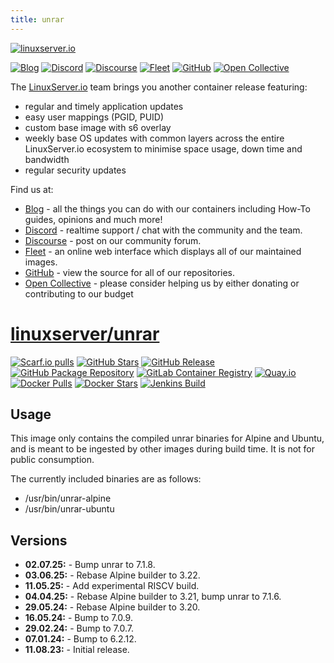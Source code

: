 ```yaml
---
title: unrar
---
```

<!-- DO NOT EDIT THIS FILE MANUALLY -->
<!-- Please read https://github.com/linuxserver/docker-unrar/blob/main/.github/CONTRIBUTING.md -->
[![linuxserver.io](https://raw.githubusercontent.com/linuxserver/docker-templates/master/linuxserver.io/img/linuxserver_medium.png)](https://linuxserver.io)

[![Blog](https://img.shields.io/static/v1.svg?color=94398d&labelColor=555555&logoColor=ffffff&style=for-the-badge&label=linuxserver.io&message=Blog)](https://blog.linuxserver.io "all the things you can do with our containers including How-To guides, opinions and much more!")
[![Discord](https://img.shields.io/discord/354974912613449730.svg?color=94398d&labelColor=555555&logoColor=ffffff&style=for-the-badge&label=Discord&logo=discord)](https://discord.gg/YWrKVTn "realtime support / chat with the community and the team.")
[![Discourse](https://img.shields.io/discourse/https/discourse.linuxserver.io/topics.svg?color=94398d&labelColor=555555&logoColor=ffffff&style=for-the-badge&logo=discourse)](https://discourse.linuxserver.io "post on our community forum.")
[![Fleet](https://img.shields.io/static/v1.svg?color=94398d&labelColor=555555&logoColor=ffffff&style=for-the-badge&label=linuxserver.io&message=Fleet)](https://fleet.linuxserver.io "an online web interface which displays all of our maintained images.")
[![GitHub](https://img.shields.io/static/v1.svg?color=94398d&labelColor=555555&logoColor=ffffff&style=for-the-badge&label=linuxserver.io&message=GitHub&logo=github)](https://github.com/linuxserver "view the source for all of our repositories.")
[![Open Collective](https://img.shields.io/opencollective/all/linuxserver.svg?color=94398d&labelColor=555555&logoColor=ffffff&style=for-the-badge&label=Supporters&logo=open%20collective)](https://opencollective.com/linuxserver "please consider helping us by either donating or contributing to our budget")

The [LinuxServer.io](https://linuxserver.io) team brings you another container release featuring:

* regular and timely application updates
* easy user mappings (PGID, PUID)
* custom base image with s6 overlay
* weekly base OS updates with common layers across the entire LinuxServer.io ecosystem to minimise space usage, down time and bandwidth
* regular security updates

Find us at:

* [Blog](https://blog.linuxserver.io) - all the things you can do with our containers including How-To guides, opinions and much more!
* [Discord](https://discord.gg/YWrKVTn) - realtime support / chat with the community and the team.
* [Discourse](https://discourse.linuxserver.io) - post on our community forum.
* [Fleet](https://fleet.linuxserver.io) - an online web interface which displays all of our maintained images.
* [GitHub](https://github.com/linuxserver) - view the source for all of our repositories.
* [Open Collective](https://opencollective.com/linuxserver) - please consider helping us by either donating or contributing to our budget

# [linuxserver/unrar](https://github.com/linuxserver/docker-unrar)

[![Scarf.io pulls](https://scarf.sh/installs-badge/linuxserver-ci/linuxserver%2Funrar?color=94398d&label-color=555555&logo-color=ffffff&style=for-the-badge&package-type=docker)](https://scarf.sh)
[![GitHub Stars](https://img.shields.io/github/stars/linuxserver/docker-unrar.svg?color=94398d&labelColor=555555&logoColor=ffffff&style=for-the-badge&logo=github)](https://github.com/linuxserver/docker-unrar)
[![GitHub Release](https://img.shields.io/github/release/linuxserver/docker-unrar.svg?color=94398d&labelColor=555555&logoColor=ffffff&style=for-the-badge&logo=github)](https://github.com/linuxserver/docker-unrar/releases)
[![GitHub Package Repository](https://img.shields.io/static/v1.svg?color=94398d&labelColor=555555&logoColor=ffffff&style=for-the-badge&label=linuxserver.io&message=GitHub%20Package&logo=github)](https://github.com/linuxserver/docker-unrar/packages)
[![GitLab Container Registry](https://img.shields.io/static/v1.svg?color=94398d&labelColor=555555&logoColor=ffffff&style=for-the-badge&label=linuxserver.io&message=GitLab%20Registry&logo=gitlab)](https://gitlab.com/linuxserver.io/docker-unrar/container_registry)
[![Quay.io](https://img.shields.io/static/v1.svg?color=94398d&labelColor=555555&logoColor=ffffff&style=for-the-badge&label=linuxserver.io&message=Quay.io)](https://quay.io/repository/linuxserver.io/unrar)
[![Docker Pulls](https://img.shields.io/docker/pulls/linuxserver/unrar.svg?color=94398d&labelColor=555555&logoColor=ffffff&style=for-the-badge&label=pulls&logo=docker)](https://hub.docker.com/r/linuxserver/unrar)
[![Docker Stars](https://img.shields.io/docker/stars/linuxserver/unrar.svg?color=94398d&labelColor=555555&logoColor=ffffff&style=for-the-badge&label=stars&logo=docker)](https://hub.docker.com/r/linuxserver/unrar)
[![Jenkins Build](https://img.shields.io/jenkins/build?labelColor=555555&logoColor=ffffff&style=for-the-badge&jobUrl=https%3A%2F%2Fci.linuxserver.io%2Fjob%2FDocker-Pipeline-Builders%2Fjob%2Fdocker-unrar%2Fjob%2Fmain%2F&logo=jenkins)](https://ci.linuxserver.io/job/Docker-Pipeline-Builders/job/docker-unrar/job/main/)

## Usage

This image only contains the compiled unrar binaries for Alpine and Ubuntu, and is meant to be ingested by other images during build time. It is not for public consumption.

The currently included binaries are as follows:
* /usr/bin/unrar-alpine
* /usr/bin/unrar-ubuntu

## Versions

* **02.07.25:** - Bump unrar to 7.1.8.
* **03.06.25:** - Rebase Alpine builder to 3.22.
* **11.05.25:** - Add experimental RISCV build.
* **04.04.25:** - Rebase Alpine builder to 3.21, bump unrar to 7.1.6.
* **29.05.24:** - Rebase Alpine builder to 3.20.
* **16.05.24:** - Bump to 7.0.9.
* **29.02.24:** - Bump to 7.0.7.
* **07.01.24:** - Bump to 6.2.12.
* **11.08.23:** - Initial release.
